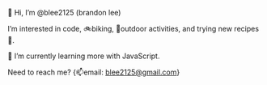 👋 Hi, I’m @blee2125 (brandon lee)

I’m interested in code, 🚲biking, 🛶outdoor activities, and trying new recipes🥑.

🌱 I’m currently learning more with JavaScript.

Need to reach me? {📫email: blee2125@gmail.com}

<!---
blee2125/blee2125 is a ✨ special ✨ repository because its `README.md` (this file) appears on your GitHub profile.
You can click the Preview link to take a look at your changes.
--->
